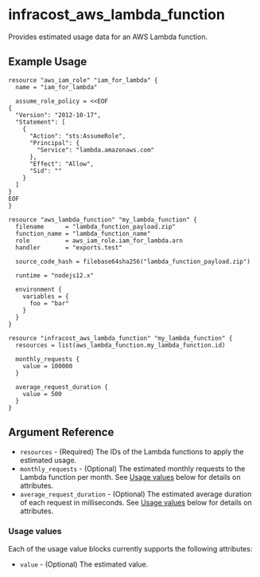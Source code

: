 # infracost_aws_lambda_function

Provides estimated usage data for an AWS Lambda function.

## Example Usage

```hcl
resource "aws_iam_role" "iam_for_lambda" {
  name = "iam_for_lambda"

  assume_role_policy = <<EOF
{
  "Version": "2012-10-17",
  "Statement": [
    {
      "Action": "sts:AssumeRole",
      "Principal": {
        "Service": "lambda.amazonaws.com"
      },
      "Effect": "Allow",
      "Sid": ""
    }
  ]
}
EOF
}

resource "aws_lambda_function" "my_lambda_function" {
  filename      = "lambda_function_payload.zip"
  function_name = "lambda_function_name"
  role          = aws_iam_role.iam_for_lambda.arn
  handler       = "exports.test"

  source_code_hash = filebase64sha256("lambda_function_payload.zip")

  runtime = "nodejs12.x"

  environment {
    variables = {
      foo = "bar"
    }
  }
}

resource "infracost_aws_lambda_function" "my_lambda_function" {
  resources = list(aws_lambda_function.my_lambda_function.id)

  monthly_requests {
    value = 100000
  }

  average_request_duration {
    value = 500
  }
}
```

## Argument Reference

* `resources` - (Required) The IDs of the Lambda functions to apply the estimated usage.
* `monthly_requests` - (Optional) The estimated monthly requests to the Lambda function per month. See [Usage values](#usage_values) below for details on attributes.
* `average_request_duration` - (Optional) The estimated average duration of each request in milliseconds. See [Usage values](#usage_values) below for details on attributes.

### Usage values

Each of the usage value blocks currently supports the following attributes:

* `value` - (Optional) The estimated value.
